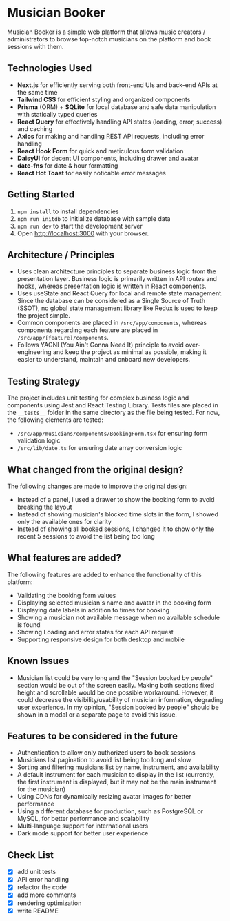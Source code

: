 # Musician Booker

Musician Booker is a simple web platform that allows music creators / administrators to browse top-notch musicians on the platform and book sessions with them.

## Technologies Used

- **Next.js** for efficiently serving both front-end UIs and back-end APIs at the same time
- **Tailwind CSS** for efficient styling and organized components
- **Prisma** (ORM) + **SQLite** for local database and safe data manipulation with statically typed queries
- **React Query** for effectively handling API states (loading, error, success) and caching
- **Axios** for making and handling REST API requests, including error handling
- **React Hook Form** for quick and meticulous form validation
- **DaisyUI** for decent UI components, including drawer and avatar
- **date-fns** for date & hour formatting
- **React Hot Toast** for easily noticable error messages

## Getting Started

1. `npm install` to install dependencies
1. `npm run initdb` to initialize database with sample data
1. `npm run dev` to start the development server
1. Open [http://localhost:3000](http://localhost:3000) with your browser.

## Architecture / Principles

- Uses clean architecture principles to separate business logic from the presentation layer. Business logic is primarily written in API routes and hooks, whereas presentation logic is written in React components.
- Uses useState and React Query for local and remote state management. Since the database can be considered as a Single Source of Truth (SSOT), no global state management library like Redux is used to keep the project simple.
- Common components are placed in `/src/app/components`, whereas components regarding each feature are placed in `/src/app/[feature]/components`.
- Follows YAGNI (You Ain't Gonna Need It) principle to avoid over-engineering and keep the project as minimal as possible, making it easier to understand, maintain and onboard new developers.

## Testing Strategy

The project includes unit testing for complex business logic and components using Jest and React Testing Library. Tests files are placed in the `__tests__` folder in the same directory as the file being tested. For now, the following elements are tested:

- `/src/app/musicians/components/BookingForm.tsx` for ensuring form validation logic
- `/src/lib/date.ts` for ensuring date array conversion logic

## What changed from the original design? 

The following changes are made to improve the original design:

- Instead of a panel, I used a drawer to show the booking form to avoid breaking the layout
- Instead of showing musician's blocked time slots in the form, I showed only the available ones for clarity
- Instead of showing all booked sessions, I changed it to show only the recent 5 sessions to avoid the list being too long

## What features are added?

The following features are added to enhance the functionality of this platform:

- Validating the booking form values
- Displaying selected musician's name and avatar in the booking form
- Displaying date labels in addition to times for booking
- Showing a musician not available message when no available schedule is found
- Showing Loading and error states for each API request
- Supporting responsive design for both desktop and mobile

## Known Issues

- Musician list could be very long and the "Session booked by people" section would be out of the screen easily. Making both sections fixed height and scrollable would be one possible workaround. However, it could decrease the visibility/usability of musician information, degrading user experience. In my opinion, "Session booked by people" should be shown in a modal or a separate page to avoid this issue.

## Features to be considered in the future

- Authentication to allow only authorized users to book sessions
- Musicians list pagination to avoid list being too long and slow
- Sorting and filtering musicians list by name, instrument, and availability
- A default instrument for each musician to display in the list (currently, the first instrument is displayed, but it may not be the main instrument for the musician)
- Using CDNs for dynamically resizing avatar images for better performance
- Using a different database for production, such as PostgreSQL or MySQL, for better performance and scalability
- Multi-language support for international users
- Dark mode support for better user experience

## Check List  

- [x] add unit tests
- [x] API error handling
- [x] refactor the code
- [x] add more comments
- [x] rendering optimization
- [x] write README
